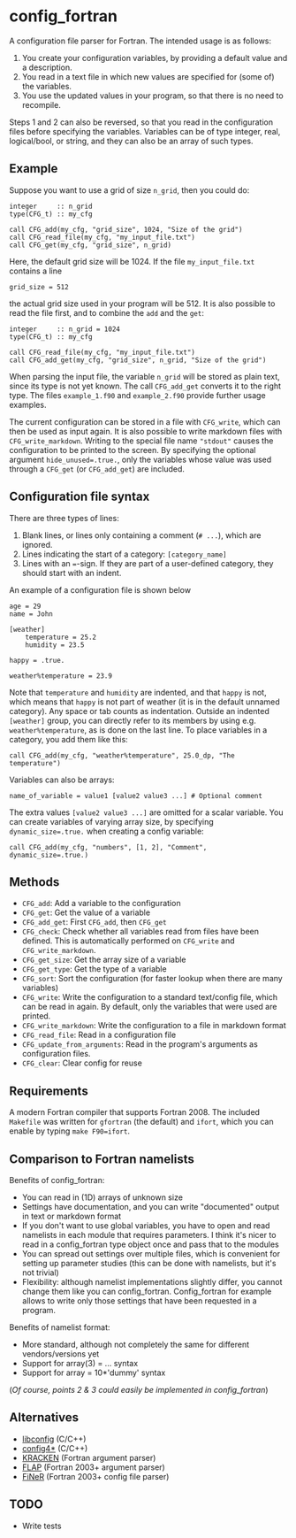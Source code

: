 # config_fortran

A configuration file parser for Fortran. The intended usage is as follows:

1. You create your configuration variables, by providing a default value and
   a description.
2. You read in a text file in which new values are specified for (some of) the
   variables.
3. You use the updated values in your program, so that there is no need to recompile.

Steps 1 and 2 can also be reversed, so that you read in the configuration files
before specifying the variables. Variables can be of type integer, real,
logical/bool, or string, and they can also be an array of such types.

## Example

Suppose you want to use a grid of size `n_grid`, then you could do:

    integer     :: n_grid
    type(CFG_t) :: my_cfg
    
    call CFG_add(my_cfg, "grid_size", 1024, "Size of the grid")
    call CFG_read_file(my_cfg, "my_input_file.txt")
    call CFG_get(my_cfg, "grid_size", n_grid)

Here, the default grid size will be 1024. If the file `my_input_file.txt` contains a line

    grid_size = 512

the actual grid size used in your program will be 512. It is also possible to
read the file first, and to combine the `add` and the `get`:

    integer     :: n_grid = 1024
    type(CFG_t) :: my_cfg
    
    call CFG_read_file(my_cfg, "my_input_file.txt")
    call CFG_add_get(my_cfg, "grid_size", n_grid, "Size of the grid")

When parsing the input file, the variable `n_grid` will be stored as plain text,
since its type is not yet known. The call `CFG_add_get` converts it to the right
type. The files `example_1.f90` and `example_2.f90` provide further usage
examples.

The current configuration can be stored in a file with `CFG_write`, which can
then be used as input again. It is also possible to write markdown files with
`CFG_write_markdown`. Writing to the special file name `"stdout"` causes the
configuration to be printed to the screen. By specifying the optional argument
`hide_unused=.true.`, only the variables whose value was used through a
`CFG_get` (or `CFG_add_get`) are included.

## Configuration file syntax

There are three types of lines:

1. Blank lines, or lines only containing a comment (`# ...`), which are ignored.
2. Lines indicating the start of a category: `[category_name]`
3. Lines with an `=`-sign. If they are part of a user-defined category, they
   should start with an indent.

An example of a configuration file is shown below

    age = 29
    name = John
    
    [weather]
        temperature = 25.2
        humidity = 23.5
    
    happy = .true.
    
    weather%temperature = 23.9

Note that `temperature` and `humidity` are indented, and that `happy` is not,
which means that `happy` is not part of weather (it is in the default unnamed
category). Any space or tab counts as indentation. Outside an indented
`[weather]` group, you can directly refer to its members by using e.g.
`weather%temperature`, as is done on the last line. To place variables in a
category, you add them like this:

    call CFG_add(my_cfg, "weather%temperature", 25.0_dp, "The temperature")

Variables can also be arrays:

    name_of_variable = value1 [value2 value3 ...] # Optional comment

The extra values `[value2 value3 ...]` are omitted for a scalar variable. You
can create variables of varying array size, by specifying `dynamic_size=.true.`
when creating a config variable:

    call CFG_add(my_cfg, "numbers", [1, 2], "Comment", dynamic_size=.true.)

## Methods

* `CFG_add`: Add a variable to the configuration
* `CFG_get`: Get the value of a variable
* `CFG_add_get`: First `CFG_add`, then `CFG_get`
* `CFG_check`: Check whether all variables read from files have been defined.
  This is automatically performed on `CFG_write` and `CFG_write_markdown`.
* `CFG_get_size`: Get the array size of a variable
* `CFG_get_type`: Get the type of a variable
* `CFG_sort`: Sort the configuration (for faster lookup when there are many variables)
* `CFG_write`: Write the configuration to a standard text/config file, which can
  be read in again. By default, only the variables that were used are printed.
* `CFG_write_markdown`: Write the configuration to a file in markdown format
* `CFG_read_file`: Read in a configuration file
* `CFG_update_from_arguments`: Read in the program's arguments as configuration files.
* `CFG_clear`: Clear config for reuse

## Requirements

A modern Fortran compiler that supports Fortran 2008. The included `Makefile`
was written for `gfortran` (the default) and `ifort`, which you can enable by
typing `make F90=ifort`.

## Comparison to Fortran namelists

Benefits of config_fortran:

* You can read in (1D) arrays of unknown size
* Settings have documentation, and you can write "documented" output in text or markdown format
* If you don't want to use global variables, you have to open and read namelists in each module that requires parameters. I think it's nicer to read in a config_fortran type object once and pass that to the modules
* You can spread out settings over multiple files, which is convenient for setting up parameter studies (this can be done with namelists, but it's not trivial)
* Flexibility: although namelist implementations slightly differ, you cannot change them like you can config_fortran. Config_fortran for example allows to write only those settings that have been requested in a program.

Benefits of namelist format:

* More standard, although not completely the same for different vendors/versions yet
* Support for array(3) = ... syntax
* Support for array = 10*'dummy' syntax

(*Of course, points 2 & 3 could easily be implemented in config_fortran*)

## Alternatives

* [libconfig](http://www.hyperrealm.com/libconfig/) (C/C++)
* [config4*](http://www.config4star.org/) (C/C++)
* [KRACKEN](http://www.urbanjost.altervista.org/LIBRARY/libCLI/arguments/src2015/krackenhelp.html) (Fortran argument parser)
* [FLAP](https://github.com/szaghi/FLAP) (Fortran 2003+ argument parser)
* [FiNeR](https://github.com/szaghi/FiNeR) (Fortran 2003+ config file parser)

## TODO

* Write tests
